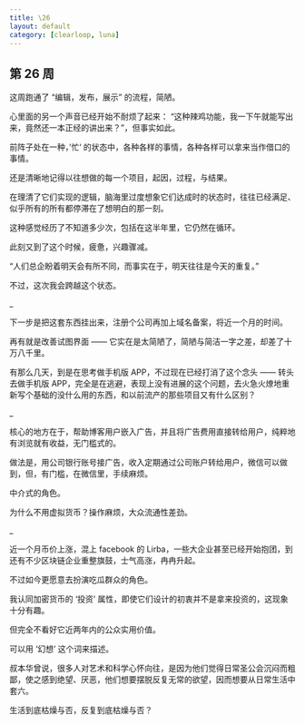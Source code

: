 ```yaml
---
title: \26
layout: default
category: [clearloop, luna]
---
```


## 第 26 周

这周跑通了 “编辑，发布，展示” 的流程，简陋。

心里面的另一个声音已经开始不耐烦了起来： “这种辣鸡功能，我一下午就能写出来，竟然还一本正经的讲出来？”，但事实如此。

前阵子处在一种，’忙‘ 的状态中，各种各样的事情，各种各样可以拿来当作借口的事情。

还是清晰地记得以往想做的每一个项目，起因，过程，与结果。

在理清了它们实现的逻辑，脑海里过度想象它们达成时的状态时，往往已经满足、似乎所有的所有都停滞在了想明白的那一刻。

这种感觉经历了不知道多少次，包括在这半年里，它仍然在循环。

此刻又到了这个时候，疲惫，兴趣骤减。

“人们总企盼着明天会有所不同，而事实在于，明天往往是今天的重复。”

不过，这次我会跨越这个状态。

_

下一步是把这套东西挂出来，注册个公司再加上域名备案，将近一个月的时间。

再有就是改善试图界面 —— 它实在是太简陋了，简陋与简洁一字之差，却差了十万八千里。

有那么几天，到是在思考做手机版 APP，不过现在已经打消了这个念头 —— 转头去做手机版 APP，完全是在逃避，表现上没有进展的这个问题，去火急火燎地重新写个基础的没什么用的东西，和以前流产的那些项目又有什么区别？

_

核心的地方在于，帮助博客用户嵌入广告，并且将广告费用直接转给用户，纯粹地有浏览就有收益，无门槛式的。

做法是，用公司银行账号接广告，收入定期通过公司账户转给用户，微信可以做到，但，有门槛，在微信里，手续麻烦。

中介式的角色。

为什么不用虚拟货币？操作麻烦，大众流通性差劲。

_

近一个月币价上涨，混上 facebook 的 Lirba，一些大企业甚至已经开始抱团，到还有不少区块链企业重整旗鼓，士气高涨，冉冉升起。

不过如今更愿意去扮演吃瓜群众的角色。

我认同加密货币的 ‘投资’ 属性，即使它们设计的初衷并不是拿来投资的，这现象十分有趣。

但完全不看好它近两年内的公众实用价值。

可以用 ‘幻想’ 这个词来描述。



叔本华曾说，很多人对艺术和科学心怀向往，是因为他们觉得日常圣公会沉闷而粗鄙，使之感到绝望、厌恶，他们想要摆脱反复无常的欲望，因而想要从日常生活中套六。

生活到底枯燥与否，反复到底枯燥与否？
